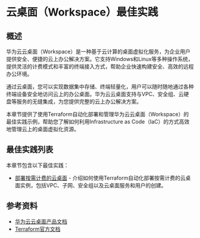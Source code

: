 # 云桌面（Workspace）最佳实践

## 概述

华为云云桌面（Workspace）是一种基于云计算的桌面虚拟化服务，为企业用户提供安全、便捷的云上办公解决方案。它支持Windows和Linux等多种操作系统，提供灵活的计费模式和丰富的终端接入方式，帮助企业快速构建安全、高效的远程办公环境。

通过云桌面，您可以实现数据集中存储、终端轻量化，用户可以随时随地通过各种终端设备安全地访问云上的办公桌面。华为云云桌面支持与VPC、安全组、云硬盘等服务的无缝集成，为您提供完整的云上办公解决方案。

本章节提供了使用Terraform自动化部署和管理华为云云桌面（Workspace）的最佳实践示例，帮助您了解如何利用Infrastructure as Code（IaC）的方式高效地管理云上的桌面虚拟化资源。

## 最佳实践列表

本章节包含以下最佳实践：

* [部署按需计费的云桌面](postpaid_desktop.md) - 介绍如何使用Terraform自动化部署按需计费的云桌面实例，包括VPC、子网、安全组以及云桌面服务和用户的创建。

## 参考资料

- [华为云云桌面产品文档](https://support.huaweicloud.com/workspace/index.html)
- [Terraform官方文档](https://www.terraform.io/docs/index.html)
